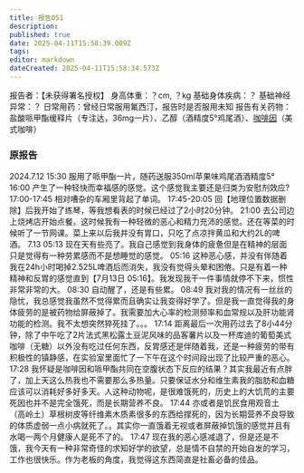 ```yaml
---
title: 报告051
description: 
published: true
date: 2025-04-11T15:58:39.009Z
tags: 
editor: markdown
dateCreated: 2025-04-11T15:58:34.573Z
---
```


报告者：【未获得署名授权】
身高体重：？cm, ？kg
基础身体疾病：？
基础神经异常：？
日常用药：曾经日常服用氟西汀，报告时是否服用未知
报告有关药物：盐酸哌甲酯缓释片（专注达，36mg一片）、乙醇（酒精度5°鸡尾酒）、[咖啡因](/%E7%99%BD%E5%85%94Bron/)（美式咖啡）

### 原报告
2024.7.12
15:30 服用了哌甲酯一片，随药送服350ml苹果味鸡尾酒酒精度5°
16:00 产生了一种轻快而幸福感的感觉。这个感觉我主要还是归类为安慰剂效应?
17:00-17:45 相对嘈杂的车厢里背起了单词。
17:45-20:05 回【地理位置数据删除】后我开始了练琴，等我想看表的时候已经过了2小时20分钟。
21:00 去公司边上烧烤店开始点餐。这时候我有一种轻微的恶心和精力充沛的感觉。还在等菜的时候听了一节网课。菜上来以后我并没有胃口，只吃了点凉拌黄瓜和大约2L的啤酒。
7.13 05:13 现在天有些亮了。我自己感觉到我身体的疲惫但是在精神的层面只是觉得有一种劳累感而不是想睡觉的感觉。
05:16 这种恶心感，并没有伴随着我在24h小时喝掉2.525L啤酒后而消失，我没有觉得头晕和困倦。只是有着一种精神和反胃的感觉直到【7月13日 05:16】。我发现我干一件事情就停不下来，惯性非常非常的大。
08:30 自动醒了，还是有些累。
08:49 我对我的情况有一丝丝的隐忧，我总感觉我虽然不觉得累而且确实让我变得好学了。但是我一直觉得我的身体疲劳的是被药物给屏蔽掉了。我需要加大心率的检测频率和血常规以及肝功能肾功能的检测。我不太想突然猝死挂了。。。
17:14 距离最后一次用药过去了8小44分钟，除了中午吃了2片法式黑松露土豆泥风味的品客薯片以及一杯库迪的葡萄美式咖啡（无糖）以外没有吃过任何东西，反胃感还是伴随着我，还是一种疲劳的带有积极性的镇静感，在实验室里面忙了一下午在这个时间段出现了比较严重的恶心。
17:28 我怀疑是咖啡因和哌甲酯共同在空腹状态下反应的结果？其实我最近有点胖了，加上天这么热我也不需要那么多热量。只要保证水分和维生素我的脂肪和血糖应该可以消耗好多好多天。人这种动物呢，是很难饿死的，历史上的大饥荒的主要死因也并不是完全饿死，而是长期营养不良。
17:44 亦或者是饥民食用观音土（高岭土）草根树皮等纤维素木质素很多的东西给撑死的，因为长期营养不良导致的体质虚弱一点小病就死了。。其实你一直饿着无视或者屏蔽掉饥饿的感觉并且有水喝一两个月健康人是死不了的。
17:47 现在我的恶心感减退了，但是还是不饿，我今天有一种非常奇怪的求知好学的欲望，总是情不自禁的开始自发的学习，工作也很快乐。作为老板的角度，我觉得这东西简直是社畜必备的佳品。
